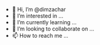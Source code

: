 - 👋 Hi, I’m @dimzachar
- 👀 I’m interested in ...
- 🌱 I’m currently learning ...
- 💞️ I’m looking to collaborate on ...
- 📫 How to reach me ...

<!---
dimzachar/dimzachar is a ✨ special ✨ repository because its `README.md` (this file) appears on your GitHub profile.
You can click the Preview link to take a look at your changes.
--->
